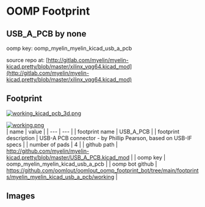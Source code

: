 # OOMP Footprint  
## USB_A_PCB  by none  
  
oomp key: oomp_myelin_myelin_kicad_usb_a_pcb  
  
source repo at: [http://gitlab.com/myelin/myelin-kicad.pretty/blob/master/xilinx_vqg64.kicad_mod](http://gitlab.com/myelin/myelin-kicad.pretty/blob/master/xilinx_vqg64.kicad_mod)  
## Footprint  
  
[![working_kicad_pcb_3d.png](working_kicad_pcb_3d_600.png)](working_kicad_pcb_3d.png)  
  
[![working.png](working_600.png)](working.png)  
| name | value | 
| --- | --- | 
| footprint name | USB_A_PCB | 
| footprint description | USB-A PCB connector - by Phillip Pearson, based on USB-IF specs | 
| number of pads | 4 | 
| github path | http://github.com/myelin/myelin-kicad.pretty/blob/master/USB_A_PCB.kicad_mod | 
| oomp key | oomp_myelin_myelin_kicad_usb_a_pcb | 
| oomp bot github | https://github.com/oomlout/oomlout_oomp_footprint_bot/tree/main/footprints/myelin_myelin_kicad_usb_a_pcb/working | 
## Images  
